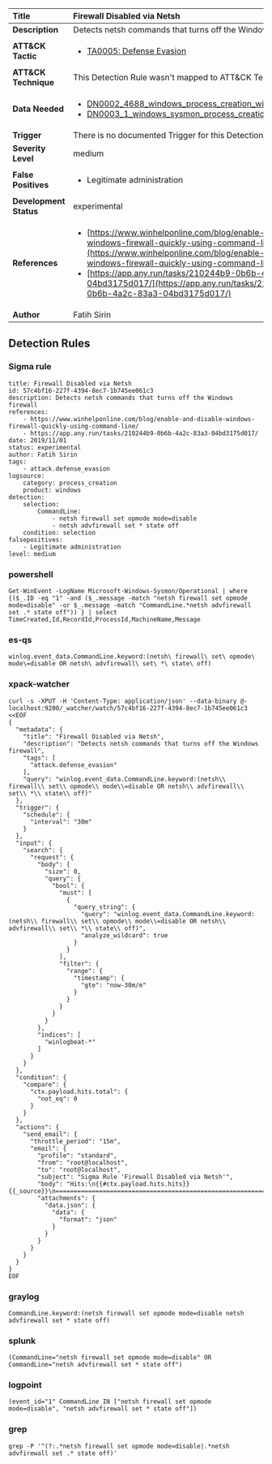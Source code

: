 | Title                    | Firewall Disabled via Netsh       |
|:-------------------------|:------------------|
| **Description**          | Detects netsh commands that turns off the Windows firewall |
| **ATT&amp;CK Tactic**    |  <ul><li>[TA0005: Defense Evasion](https://attack.mitre.org/tactics/TA0005)</li></ul>  |
| **ATT&amp;CK Technique** |  This Detection Rule wasn't mapped to ATT&amp;CK Technique yet  |
| **Data Needed**          | <ul><li>[DN0002_4688_windows_process_creation_with_commandline](../Data_Needed/DN0002_4688_windows_process_creation_with_commandline.md)</li><li>[DN0003_1_windows_sysmon_process_creation](../Data_Needed/DN0003_1_windows_sysmon_process_creation.md)</li></ul>  |
| **Trigger**              |  There is no documented Trigger for this Detection Rule yet  |
| **Severity Level**       | medium |
| **False Positives**      | <ul><li>Legitimate administration</li></ul>  |
| **Development Status**   | experimental |
| **References**           | <ul><li>[https://www.winhelponline.com/blog/enable-and-disable-windows-firewall-quickly-using-command-line/](https://www.winhelponline.com/blog/enable-and-disable-windows-firewall-quickly-using-command-line/)</li><li>[https://app.any.run/tasks/210244b9-0b6b-4a2c-83a3-04bd3175d017/](https://app.any.run/tasks/210244b9-0b6b-4a2c-83a3-04bd3175d017/)</li></ul>  |
| **Author**               | Fatih Sirin |


## Detection Rules

### Sigma rule

```
title: Firewall Disabled via Netsh
id: 57c4bf16-227f-4394-8ec7-1b745ee061c3
description: Detects netsh commands that turns off the Windows firewall
references:
    - https://www.winhelponline.com/blog/enable-and-disable-windows-firewall-quickly-using-command-line/
    - https://app.any.run/tasks/210244b9-0b6b-4a2c-83a3-04bd3175d017/
date: 2019/11/01
status: experimental
author: Fatih Sirin
tags:
    - attack.defense_evasion
logsource:
    category: process_creation
    product: windows
detection:
    selection:
        CommandLine:
            - netsh firewall set opmode mode=disable
            - netsh advfirewall set * state off
    condition: selection
falsepositives:
    - Legitimate administration
level: medium

```





### powershell
    
```
Get-WinEvent -LogName Microsoft-Windows-Sysmon/Operational | where {($_.ID -eq "1" -and ($_.message -match "netsh firewall set opmode mode=disable" -or $_.message -match "CommandLine.*netsh advfirewall set .* state off")) } | select TimeCreated,Id,RecordId,ProcessId,MachineName,Message
```


### es-qs
    
```
winlog.event_data.CommandLine.keyword:(netsh\ firewall\ set\ opmode\ mode\=disable OR netsh\ advfirewall\ set\ *\ state\ off)
```


### xpack-watcher
    
```
curl -s -XPUT -H 'Content-Type: application/json' --data-binary @- localhost:9200/_watcher/watch/57c4bf16-227f-4394-8ec7-1b745ee061c3 <<EOF
{
  "metadata": {
    "title": "Firewall Disabled via Netsh",
    "description": "Detects netsh commands that turns off the Windows firewall",
    "tags": [
      "attack.defense_evasion"
    ],
    "query": "winlog.event_data.CommandLine.keyword:(netsh\\ firewall\\ set\\ opmode\\ mode\\=disable OR netsh\\ advfirewall\\ set\\ *\\ state\\ off)"
  },
  "trigger": {
    "schedule": {
      "interval": "30m"
    }
  },
  "input": {
    "search": {
      "request": {
        "body": {
          "size": 0,
          "query": {
            "bool": {
              "must": [
                {
                  "query_string": {
                    "query": "winlog.event_data.CommandLine.keyword:(netsh\\ firewall\\ set\\ opmode\\ mode\\=disable OR netsh\\ advfirewall\\ set\\ *\\ state\\ off)",
                    "analyze_wildcard": true
                  }
                }
              ],
              "filter": {
                "range": {
                  "timestamp": {
                    "gte": "now-30m/m"
                  }
                }
              }
            }
          }
        },
        "indices": [
          "winlogbeat-*"
        ]
      }
    }
  },
  "condition": {
    "compare": {
      "ctx.payload.hits.total": {
        "not_eq": 0
      }
    }
  },
  "actions": {
    "send_email": {
      "throttle_period": "15m",
      "email": {
        "profile": "standard",
        "from": "root@localhost",
        "to": "root@localhost",
        "subject": "Sigma Rule 'Firewall Disabled via Netsh'",
        "body": "Hits:\n{{#ctx.payload.hits.hits}}{{_source}}\n================================================================================\n{{/ctx.payload.hits.hits}}",
        "attachments": {
          "data.json": {
            "data": {
              "format": "json"
            }
          }
        }
      }
    }
  }
}
EOF

```


### graylog
    
```
CommandLine.keyword:(netsh firewall set opmode mode=disable netsh advfirewall set * state off)
```


### splunk
    
```
(CommandLine="netsh firewall set opmode mode=disable" OR CommandLine="netsh advfirewall set * state off")
```


### logpoint
    
```
(event_id="1" CommandLine IN ["netsh firewall set opmode mode=disable", "netsh advfirewall set * state off"])
```


### grep
    
```
grep -P '^(?:.*netsh firewall set opmode mode=disable|.*netsh advfirewall set .* state off)'
```



